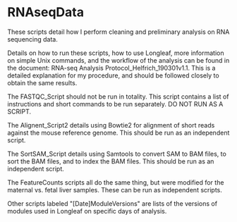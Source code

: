 # RNAseqData
These scripts detail how I perform cleaning and preliminary analysis on RNA sequencing data. 

Details on how to run these scripts, how to use Longleaf, more information on simple Unix commands, and the workflow of the analysis can be found in the document: RNA-seq Analysis Protocol_Helfrich_190301v1.1. This is a detailed explanation for my procedure, and should be followed closely to obtain the same results.

The FASTQC_Script should not be run in totality. This script contains a list of instructions and short commands to be run separately. DO NOT RUN AS A SCRIPT. 

The Alignent_Script2 details using Bowtie2 for alignment of short reads against the mouse reference genome. This should be run as an independent script.

The SortSAM_Script details using Samtools to convert SAM to BAM files, to sort the BAM files, and to index the BAM files. This should be run as an independent script.

The FeatureCounts scripts all do the same thing, but were modified for the maternal vs. fetal liver samples. These can be run as independent scripts.

Other scripts labeled "[Date]ModuleVersions" are lists of the versions of modules used in Longleaf on specific days of analysis.
